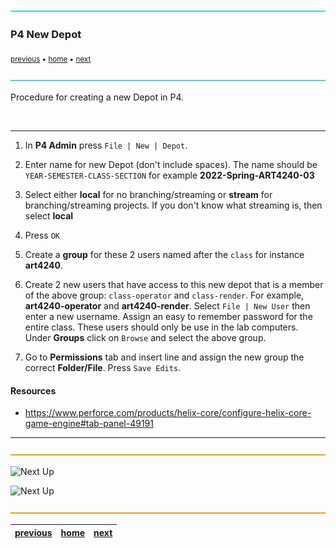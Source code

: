 ![](../images/line3.png)

### P4 New Depot

<sub>[previous](../) • [home](../README.md) • [next](../operator-and-render)</sub>

![](../images/line3.png)

Procedure for creating a new Depot in P4.

<br>

---

1. In **P4 Admin** press `File | New | Depot`.

2. Enter name for new Depot (don't include spaces). The name should be `YEAR-SEMESTER-CLASS-SECTION` for example **2022-Spring-ART4240-03**

3. Select either **local** for no branching/streaming or **stream** for branching/streaming projects. If you don't know what streaming is, then select **local**

4. Press `OK`

5. Create a **group** for these 2 users named after the `class` for instance **art4240**.

6. Create 2 new users that have access to this new depot that is a member of the above group: `class-operator` and `class-render`. For example, **art4240-operator** and **art4240-render**. Select `File | New User` then enter a new username. Assign an easy to remember password for the entire class. These users should only be use in the lab computers. Under **Groups** click on `Browse` and select the above group.

7. Go to **Permissions** tab and insert line and assign the new group the correct **Folder/File**. Press `Save Edits`.

#### Resources
* https://www.perforce.com/products/helix-core/configure-helix-core-game-engine#tab-panel-49191

---

![](../images/line.png)

![Next Up](https://dummyimage.com/1000x100/45d7cb/000000&text=Next+Up)

![Next Up](https://fakeimg.pl/1000x100/45d7cb/000/?font_size=48&text=Next+Up)

![](../images/line.png)

| [previous](../)| [home](../README.md) | [next](../operator-and-render)|
|---|---|---|
